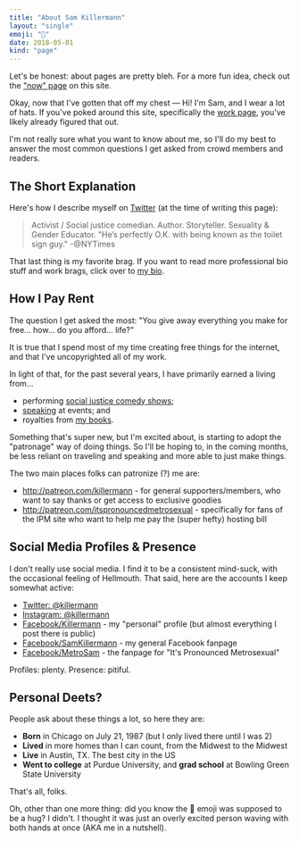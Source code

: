 ```yaml
---
title: "About Sam Killermann"
layout: "single"
emoji: "🤗"
date: 2018-05-01
kind: "page"
---
```


Let's be honest: about pages are pretty bleh. For a more fun idea, check out the ["now" page](../now/) on this site.

Okay, now that I've gotten that off my chest &mdash; Hi! I'm Sam, and I wear a lot of hats. If you've poked around this site, specifically the [work page](../work/), you've likely already figured that out.

<!--
If you're curious about this Site itself -- how to navigate it, how I made it, etc. -- check out TK
-->

I'm not really sure what you want to know about me, so I'll do my best to answer the most common questions I get asked from crowd members and readers.

## The Short Explanation

Here's how I describe myself on [Twitter](http://twitter.com/killermann) (at the time of writing this page):

> Activist / Social justice comedian. Author. Storyteller. Sexuality & Gender Educator. "He’s perfectly O.K. with being known as the toilet sign guy." -@NYTimes

That last thing is my favorite brag. If you want to read more professional bio stuff and work brags, click over to [my bio](../bio).

## How I Pay Rent

The question I get asked the most: "You give away everything you make for free... how... do you afford... life?"

It is true that I spend most of my time creating free things for the internet, and that I've uncopyrighted all of my work.

In light of that, for the past several years, I have primarily earned a living from...

- performing [social justice comedy shows](http://itspronouncedmetrosexual.com/campus-programs/);
- [speaking](http://samtalkto.us) at events; and
- royalties from [my books](https://www.amazon.com/Sam-Killermann/e/B00F9CIDGM).

Something that's super new, but I'm excited about, is starting to adopt the "patronage" way of doing things. So I'll be hoping to, in the coming months, be less reliant on traveling and speaking and more able to just make things.

The two main places folks can patronize (?) me are:

- http://patreon.com/killermann - for general supporters/members, who want to say thanks or get access to exclusive goodies
- http://patreon.com/itspronouncedmetrosexual - specifically for fans of the IPM site who want to help me pay the (super hefty) hosting bill

## Social Media Profiles &amp; Presence

I don't really use social media. I find it to be a consistent mind-suck, with the occasional feeling of Hellmouth. That said, here are the accounts I keep somewhat active:

- [Twitter: @killermann](http://twitter.com/killermann)
- [Instagram: @killermann](http://instagram.com/killermann)
- [Facebook/Killermann](http://facebook.com/killermann) - my "personal" profile (but almost everything I post there is public)
- [Facebook/SamKillermann](http://facebook.com/samkillermann) - my general Facebook fanpage
- [Facebook/MetroSam](http://facebook.com/metrosam) - the fanpage for "It's Pronounced Metrosexual"

Profiles: plenty. Presence: pitiful.

## Personal Deets?

People ask about these things a lot, so here they are:

- **Born** in Chicago on July 21, 1987 (but I only lived there until I was 2)
- **Lived** in more homes than I can count, from the Midwest to the Midwest
- **Live** in Austin, TX. The best city in the US
- **Went to college** at Purdue University, and **grad school** at Bowling Green State University

That's all, folks.

Oh, other than one more thing: did you know the 🤗 emoji was supposed to be a hug? I didn't. I thought it was just an overly excited person waving with both hands at once (AKA me in a nutshell).
